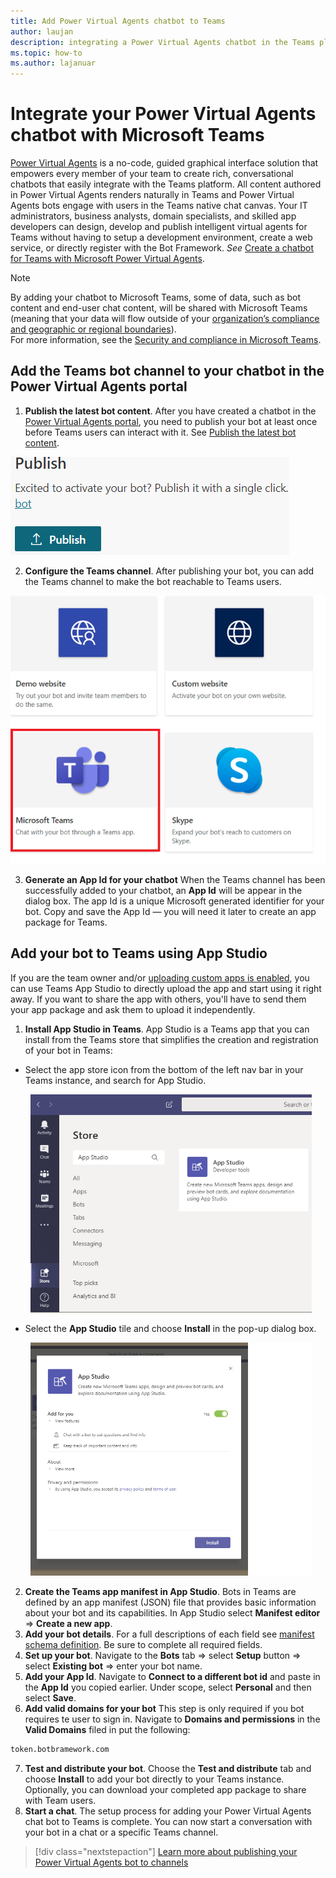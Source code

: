 ```yaml
---
title: Add Power Virtual Agents chatbot to Teams
author: laujan
description: integrating a Power Virtual Agents chatbot in the Teams platform
ms.topic: how-to
ms.author: lajanuar
---
```


# Integrate your Power Virtual Agents chatbot with Microsoft Teams

[Power Virtual Agents](/power-virtual-agents/fundamentals-what-is-power-virtual-agents) is a no-code, guided graphical interface solution that empowers every member of your team to create rich, conversational chatbots that easily integrate with the Teams platform. All content authored in Power Virtual Agents renders naturally in Teams and Power Virtual Agents bots engage with users in the Teams native chat canvas. Your IT administrators, business analysts, domain specialists, and skilled app developers can design, develop and publish intelligent virtual agents for Teams without having to setup a development environment, create a web service, or directly register with the Bot Framework.  *See* [Create a chatbot for Teams with Microsoft Power Virtual Agents](../what-are-bots.md#create-a-chatbot-for-teams-with-microsoft-power-virtual-agents).

> [!NOTE]
> By adding your chatbot to Microsoft Teams, some of data, such as bot content and end-user chat content, will be shared with Microsoft Teams (meaning that your data will flow outside of your [organization’s compliance and geographic or regional boundaries](/power-virtual-agents/data-location)). <br/>
> For more information, see the [Security and compliance in Microsoft Teams](/MicrosoftTeams/security-compliance-overview).

## Add the Teams bot channel to your chatbot in the Power Virtual Agents portal

1. **Publish the latest bot content**.  After you have created a chatbot in the [Power Virtual Agents portal](https://powervirtualagents.microsoft.com), you need to publish your bot at least once before Teams users can interact with it. See [Publish the latest bot content](/power-virtual-agents/publication-fundamentals-publish-channels#publish-the-latest-bot-content).

![publish in power virtual agents portal](../../assets/images/pva-publish.png)

2. **Configure the Teams channel**. After publishing your bot, you can add the Teams channel to make the bot reachable to Teams users.

![channels in power virtual agents portal](../../assets/images/pva-channels.png)

3. **Generate an App Id for your chatbot**  When the Teams channel has been successfully added to your chatbot, an **App Id** will be appear in the dialog box. The app Id is a unique Microsoft generated identifier for your bot.  Copy and save the App Id — you will need it later to create an app package for Teams.

## Add your bot to Teams using App Studio

If you are the team owner and/or [uploading custom apps is enabled](/microsoftteams/admin-settings), you can use Teams App Studio to directly upload the app and start using it right away. If you want to share the app with others, you'll have to send them your app package and ask them to upload it independently.

1. **Install App Studio in Teams**. App Studio is a Teams app that you can install from the Teams store that simplifies the creation and registration of your bot in Teams: 

  * Select the app store icon from the bottom of the left nav bar in your Teams instance, and search for App Studio.
>
&emsp;&emsp; <img  width="450px" title="Finding App Studio in the Store" src="../../assets/images/get-started/app-studio-store.png"/>    

  * Select the **App Studio** tile and choose **Install** in the pop-up dialog box.
>
&emsp;&emsp; <img  width="450px" title="Installing App Studio" src="../../assets/images/get-started/app-studio-install.png"/>

2. **Create the Teams app manifest in App Studio**.  Bots in Teams are defined by an app manifest (JSON) file that provides basic information about your bot and its capabilities. In App Studio select **Manifest editor**  => **Create a new app**.
3. **Add your bot details**. For a full descriptions of each field see [manifest schema definition](../../resources/schema/manifest-schema.md). Be sure to complete all required fields.
4. **Set up your bot**. Navigate to the **Bots** tab => select **Setup** button => select **Existing bot** => enter your bot name.
5. **Add your App Id**. Navigate to **Connect to a different bot id** and paste in the **App Id** you copied earlier. Under scope, select **Personal** and then select **Save**.
6. **Add valid domains for your bot**  This step is only required if you bot requires te user to sign in. Navigate to **Domains and permissions** in the **Valid Domains** filed in put the following:

```bash
token.botbramework.com
```

7.  **Test and distribute your bot**. Choose the **Test and distribute** tab and choose **Install** to add your bot directly to your Teams instance. Optionally, you can download your completed app package to share with Team users.
8. **Start a chat**. The setup process for adding your Power Virtual Agents chat bot to Teams is complete. You can now start a conversation with your bot in a chat or a specific Teams channel.

> [!div class="nextstepaction"]
> [Learn more about publishing your Power Virtual Agents bot to channels](/power-virtual-agents/publication-fundamentals-publish-channels)